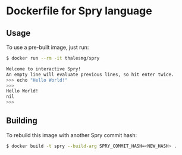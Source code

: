 # Dockerfile for Spry language

## Usage

To use a pre-built image, just run:

```bash
$ docker run --rm -it thalesmg/spry

Welcome to interactive Spry!
An empty line will evaluate previous lines, so hit enter twice.
>>> echo "Hello World!"
>>>
Hello World!
nil
>>>
```

## Building

To rebuild this image with another Spry commit hash:

```bash
$ docker build -t spry --build-arg SPRY_COMMIT_HASH=<NEW_HASH> .
```
